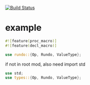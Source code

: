 [![Build Status](https://travis-ci.org/M-Adoo/rundo.svg?branch=master)](https://travis-ci.org/M-Adoo/rundo)
# example 

```rust
#![feature(proc_macro)]
#![feature(decl_macro)]

use rundo::{Op, Rundo, ValueType};
```

if not in root mod, also need import std

```rust
use std;
use types::{Op, Rundo, ValueType};
```
